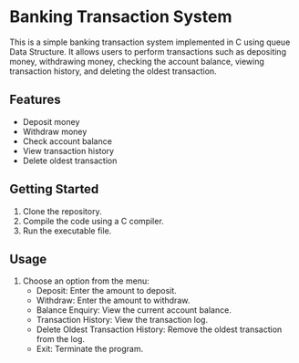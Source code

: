 # Banking Transaction System

This is a simple banking transaction system implemented in C using queue Data Structure. It allows users to perform transactions such as depositing money, withdrawing money, checking the account balance, viewing transaction history, and deleting the oldest transaction.

## Features

- Deposit money
- Withdraw money
- Check account balance
- View transaction history
- Delete oldest transaction

## Getting Started

1. Clone the repository.
2. Compile the code using a C compiler.
3. Run the executable file.

## Usage

1. Choose an option from the menu:
   - Deposit: Enter the amount to deposit.
   - Withdraw: Enter the amount to withdraw.
   - Balance Enquiry: View the current account balance.
   - Transaction History: View the transaction log.
   - Delete Oldest Transaction History: Remove the oldest transaction from the log.
   - Exit: Terminate the program.
